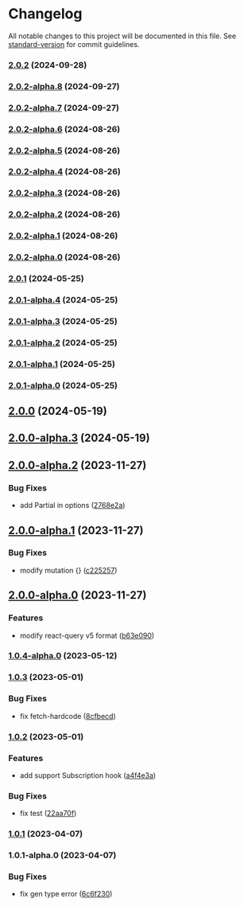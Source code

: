# Changelog

All notable changes to this project will be documented in this file. See [standard-version](https://github.com/conventional-changelog/standard-version) for commit guidelines.

### [2.0.2](https://github.com/acrool/acrool-graphql-codegen/compare/v2.0.2-alpha.8...v2.0.2) (2024-09-28)

### [2.0.2-alpha.8](https://github.com/acrool/acrool-graphql-codegen/compare/v2.0.2-alpha.7...v2.0.2-alpha.8) (2024-09-27)

### [2.0.2-alpha.7](https://github.com/acrool/acrool-graphql-codegen/compare/v2.0.2-alpha.6...v2.0.2-alpha.7) (2024-09-27)

### [2.0.2-alpha.6](https://github.com/acrool/acrool-graphql-codegen/compare/v2.0.2-alpha.5...v2.0.2-alpha.6) (2024-08-26)

### [2.0.2-alpha.5](https://github.com/acrool/acrool-graphql-codegen/compare/v2.0.2-alpha.4...v2.0.2-alpha.5) (2024-08-26)

### [2.0.2-alpha.4](https://github.com/acrool/acrool-graphql-codegen/compare/v2.0.2-alpha.3...v2.0.2-alpha.4) (2024-08-26)

### [2.0.2-alpha.3](https://github.com/acrool/acrool-graphql-codegen/compare/v2.0.2-alpha.2...v2.0.2-alpha.3) (2024-08-26)

### [2.0.2-alpha.2](https://github.com/acrool/acrool-graphql-codegen/compare/v2.0.2-alpha.1...v2.0.2-alpha.2) (2024-08-26)

### [2.0.2-alpha.1](https://github.com/acrool/acrool-graphql-codegen/compare/v2.0.2-alpha.0...v2.0.2-alpha.1) (2024-08-26)

### [2.0.2-alpha.0](https://github.com/acrool/acrool-graphql-codegen/compare/v2.0.1...v2.0.2-alpha.0) (2024-08-26)

### [2.0.1](https://github.com/imagine10255/bear-graphql-codegen/compare/v2.0.1-alpha.4...v2.0.1) (2024-05-25)

### [2.0.1-alpha.4](https://github.com/imagine10255/bear-graphql-codegen/compare/v2.0.1-alpha.3...v2.0.1-alpha.4) (2024-05-25)

### [2.0.1-alpha.3](https://github.com/imagine10255/bear-graphql-codegen/compare/v2.0.1-alpha.2...v2.0.1-alpha.3) (2024-05-25)

### [2.0.1-alpha.2](https://github.com/imagine10255/bear-graphql-codegen/compare/v2.0.1-alpha.1...v2.0.1-alpha.2) (2024-05-25)

### [2.0.1-alpha.1](https://github.com/imagine10255/bear-graphql-codegen/compare/v2.0.1-alpha.0...v2.0.1-alpha.1) (2024-05-25)

### [2.0.1-alpha.0](https://github.com/imagine10255/bear-graphql-codegen/compare/v2.0.0...v2.0.1-alpha.0) (2024-05-25)

## [2.0.0](https://github.com/imagine10255/bear-graphql-codegen/compare/v2.0.0-alpha.3...v2.0.0) (2024-05-19)

## [2.0.0-alpha.3](https://github.com/imagine10255/bear-graphql-codegen/compare/v2.0.0-alpha.2...v2.0.0-alpha.3) (2024-05-19)

## [2.0.0-alpha.2](https://github.com/imagine10255/bear-graphql-codegen/compare/v2.0.0-alpha.1...v2.0.0-alpha.2) (2023-11-27)


### Bug Fixes

* add Partial in options ([2768e2a](https://github.com/imagine10255/bear-graphql-codegen/commit/2768e2a6b137b6276eedd531f549f4ab7d831038))

## [2.0.0-alpha.1](https://github.com/imagine10255/bear-graphql-codegen/compare/v2.0.0-alpha.0...v2.0.0-alpha.1) (2023-11-27)


### Bug Fixes

* modify mutation {} ([c225257](https://github.com/imagine10255/bear-graphql-codegen/commit/c22525744e2cf8493c456e8fecc37326d3a1d9b0))

## [2.0.0-alpha.0](https://github.com/imagine10255/bear-graphql-codegen/compare/v1.0.4-alpha.0...v2.0.0-alpha.0) (2023-11-27)


### Features

* modify react-query v5 format ([b63e090](https://github.com/imagine10255/bear-graphql-codegen/commit/b63e0903f060cd7df3cbd4090c7634bcd02c73a4))

### [1.0.4-alpha.0](https://github.com/imagine10255/bear-graphql-codegen/compare/v1.0.3...v1.0.4-alpha.0) (2023-05-12)

### [1.0.3](https://github.com/imagine10255/bear-graphql-codegen/compare/v1.0.2...v1.0.3) (2023-05-01)


### Bug Fixes

* fix fetch-hardcode ([8cfbecd](https://github.com/imagine10255/bear-graphql-codegen/commit/8cfbecd7c18850d86d5eda79d0870a2bb3aeca76))

### [1.0.2](https://github.com/imagine10255/bear-graphql-codegen/compare/v1.0.1...v1.0.2) (2023-05-01)


### Features

* add support Subscription hook ([a4f4e3a](https://github.com/imagine10255/bear-graphql-codegen/commit/a4f4e3a67fed76fd1ab0fbf8c235aa08bc7612c3))


### Bug Fixes

* fix test ([22aa70f](https://github.com/imagine10255/bear-graphql-codegen/commit/22aa70fc0f64c12e1f6f68b817bd49eebd2adf00))

### [1.0.1](https://github.com/imagine10255/bear-graphql-codegen/compare/v1.0.1-alpha.0...v1.0.1) (2023-04-07)

### 1.0.1-alpha.0 (2023-04-07)


### Bug Fixes

* fix gen type error ([6c6f230](https://github.com/imagine10255/bear-graphql-codegen/commit/6c6f2308cdaf636fedfc41c3b8a5ea929351e654))
